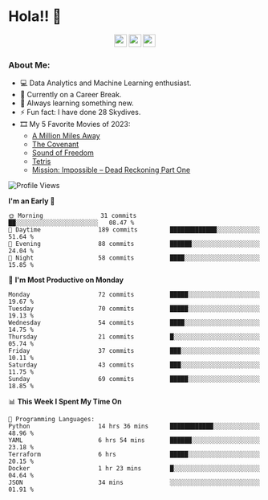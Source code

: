 # Hola!! 👋

<p align="center">
<a href="https://www.linkedin.com/in/salujaamandeep"><img src="https://img.shields.io/badge/linkedin-%230077B5.svg?&style=for-the-badge&logo=linkedin&logoColor=white" height=25></a>
<a href="https://www.twitter.com/salujaamandeep"><img src="https://img.shields.io/badge/twitter-%231DA1F2.svg?&style=for-the-badge&logo=twitter&logoColor=white" height=25></a>
<a href="https://medium.com/@saluja.amandeep"><img src="https://img.shields.io/badge/medium-%2312100E.svg?&style=for-the-badge&logo=medium&logoColor=white" height=25></a></p>

### About Me:

- 💻 Data Analytics and Machine Learning enthusiast.
- 🌱 Currently on a Career Break.
- 📖 Always learning something new.
- ⚡ Fun fact: I have done 28 Skydives.
- 🎞️ My 5 Favorite Movies of 2023:
  - [A Million Miles Away](https://www.imdb.com/title/tt21940010/)
  - [The Covenant](https://www.imdb.com/title/tt4873118/)
  - [Sound of Freedom](https://www.imdb.com/title/tt7599146/)
  - [Tetris](https://www.imdb.com/title/tt12758060/)
  - [Mission: Impossible – Dead Reckoning Part One](https://www.imdb.com/title/tt9603212/)

<!--START_SECTION:waka-->
![Profile Views](http://img.shields.io/badge/Profile%20Views-22-blue)

**I'm an Early 🐤** 

```text
🌞 Morning                31 commits          ██░░░░░░░░░░░░░░░░░░░░░░░   08.47 % 
🌆 Daytime                189 commits         █████████████░░░░░░░░░░░░   51.64 % 
🌃 Evening                88 commits          ██████░░░░░░░░░░░░░░░░░░░   24.04 % 
🌙 Night                  58 commits          ████░░░░░░░░░░░░░░░░░░░░░   15.85 % 
```
📅 **I'm Most Productive on Monday** 

```text
Monday                   72 commits          █████░░░░░░░░░░░░░░░░░░░░   19.67 % 
Tuesday                  70 commits          █████░░░░░░░░░░░░░░░░░░░░   19.13 % 
Wednesday                54 commits          ████░░░░░░░░░░░░░░░░░░░░░   14.75 % 
Thursday                 21 commits          █░░░░░░░░░░░░░░░░░░░░░░░░   05.74 % 
Friday                   37 commits          ███░░░░░░░░░░░░░░░░░░░░░░   10.11 % 
Saturday                 43 commits          ███░░░░░░░░░░░░░░░░░░░░░░   11.75 % 
Sunday                   69 commits          █████░░░░░░░░░░░░░░░░░░░░   18.85 % 
```


📊 **This Week I Spent My Time On** 

```text
💬 Programming Languages: 
Python                   14 hrs 36 mins      ████████████░░░░░░░░░░░░░   48.96 % 
YAML                     6 hrs 54 mins       ██████░░░░░░░░░░░░░░░░░░░   23.18 % 
Terraform                6 hrs               █████░░░░░░░░░░░░░░░░░░░░   20.15 % 
Docker                   1 hr 23 mins        █░░░░░░░░░░░░░░░░░░░░░░░░   04.64 % 
JSON                     34 mins             ░░░░░░░░░░░░░░░░░░░░░░░░░   01.91 % 
```


<!--END_SECTION:waka-->
